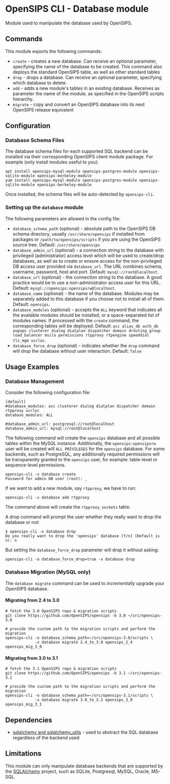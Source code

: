 # OpenSIPS CLI - Database module

Module used to manipulate the database used by OpenSIPS.

## Commands

This module exports the following commands:
* `create` - creates a new database. Can receive an optional parameter,
specifying the name of the database to be created. This command also deploys
the standard OpenSIPS table, as well as other standard tables
* `drop` - drops a database. Can receive an optional parameter, specifying
which database to delete.
* `add` - adds a new module's tables in an existing database. Receives as
parameter the name of the module, as specified in the OpenSIPS scripts
hierarchy.
* `migrate` - copy and convert an OpenSIPS database into its next OpenSIPS
release equivalent

## Configuration

### Database Schema Files

The database schema files for each supported SQL backend can be installed via
their corresponding OpenSIPS client module package.  For example (only install modules useful to you):

```
apt install opensips-mysql-module opensips-postgres-module opensips-sqlite-module opensips-berkeley-module
yum install opensips-mysql-module opensips-postgres-module opensips-sqlite-module opensips-berkeley-module
```

Once installed, the schema files will be auto-detected by `opensips-cli`.

### Setting up the `database` module

The following parameters are allowed in the config file:

* `database_schema_path` (optional) - absolute path to the OpenSIPS DB schema directory,
usually `/usr/share/opensips` if installed from packages or `/path/to/opensips/scripts` if you
are using the OpenSIPS source tree.  Default: `/usr/share/opensips`
* `database_admin_url` (optional) - a connection string to the database with privileged
(administrator) access level which will be used to create/drop databases, as
well as to create or ensure access for the non-privileged DB access user
provided via `database_url`.  The URL combines schema, username, password, host
and port.  Default: `mysql://root@localhost`.
* `database_url` (optional) - the connection string to the database.  A good practice
would be to use a non-administrator access user for this URL.  Default:
`mysql://opensips:opensipsrw@localhost`.
* `database_name` (optional) - the name of the database.  Modules may be separately added
to this database if you choose not to install all of them.  Default: `opensips`.
* `database_modules` (optional) - accepts the `ALL` keyword that indicates all the
available modules should be installed, or a space-separated list of modules
names.  If processed with the `create` command, the corresponding tables will
be deployed.  Default: `acc alias_db auth_db avpops clusterer dialog
dialplan dispatcher domain drouting group load_balancer msilo permissions
rtpproxy rtpengine speeddial tls_mgm usrloc`.
* `database_force_drop` (optional) - indicates whether the `drop` command will drop the
database without user interaction.  Default: `false`

## Usage Examples

### Database Management

Consider the following configuration file:

```
[default]
#database_modules: acc clusterer dialog dialplan dispatcher domain rtpproxy usrloc
database_modules: ALL

#database_admin_url: postgresql://root@localhost
database_admin_url: mysql://root@localhost
```

The following command will create the `opensips` database and all possible
tables within the MySQL instance.  Additionally, the `opensips:opensipsrw` user
will be created will `ALL PRIVILEGES` for the `opensips` database.  For some
backends, such as PostgreSQL, any additionally required permissions will be
transparently granted to the `opensips` user, for example: table-level or
sequence-level permissions.

```
opensips-cli -x database create
Password for admin DB user (root): _
```

If we want to add a new module, say `rtpproxy`, we have to run:

```
opensips-cli -x database add rtpproxy
```
The command above will create the `rtpproxy_sockets` table.

A drop command will prompt the user whether they really want to drop the
database or not:

```
$ opensips-cli -x database drop
Do you really want to drop the 'opensips' database [Y/n] (Default is n): n
```

But setting the `database_force_drop` parameter will drop it without asking:
```
opensips-cli -o database_force_drop=true -x database drop
```

### Database Migration (MySQL only)

The `database migrate` command can be used to _incrementally_ upgrade
your OpenSIPS database.

#### Migrating from 2.4 to 3.0

```
# fetch the 3.0 OpenSIPS repo & migration scripts
git clone https://github.com/OpenSIPS/opensips -b 3.0 ~/src/opensips-3.0

# provide the custom path to the migration scripts and perform the migration
opensips-cli -o database_schema_path=~/src/opensips-3.0/scripts \
             -x database migrate 2.4_to_3.0 opensips_2_4 opensips_mig_3_0
```

#### Migrating from 3.0 to 3.1

```
# fetch the 3.1 OpenSIPS repo & migration scripts
git clone https://github.com/OpenSIPS/opensips -b 3.1 ~/src/opensips-3.1

# provide the custom path to the migration scripts and perform the migration
opensips-cli -o database_schema_path=~/src/opensips-3.1/scripts \
             -x database migrate 3.0_to_3.1 opensips_3_0 opensips_mig_3_1
```

## Dependencies

* [sqlalchemy and sqlalchemy_utils](https://www.sqlalchemy.org/) - used to
abstract the SQL database regardless of the backend used

## Limitations

This module can only manipulate database backends that are supported by the
[SQLAlchemy](https://www.sqlalchemy.org/) project, such as  SQLite,
Postgresql, MySQL, Oracle, MS-SQL.
